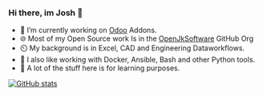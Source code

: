 ### Hi there, im Josh 👋

- 👷 I’m currently working on [Odoo](github.com/odoo/odoo) Addons.
- 🌐 Most of my Open Source work Is in the [OpenJkSoftware](https://github.com/openjksoftware) GitHub Org
- ⏲️ My background is in Excel, CAD and Engineering Dataworkflows. 
- 🥇 I also like working with Docker, Ansible, Bash and other Python tools. 
- 🌱 A lot of the stuff here is for learning purposes.  


[![GitHub stats](https://github-readme-stats.vercel.app/api?username=joshkreud&theme=transparent&show_icons=true)](https://github.com/anuraghazra/github-readme-stats)
